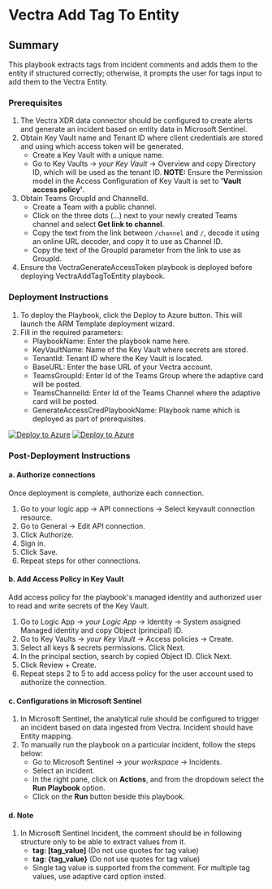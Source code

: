 # Vectra Add Tag To Entity

## Summary

This playbook extracts tags from incident comments and adds them to the entity if structured correctly; otherwise, it prompts the user for tags input to add them to the Vectra Entity.

### Prerequisites

1. The Vectra XDR data connector should be configured to create alerts and generate an incident based on entity data in Microsoft Sentinel.
2. Obtain Key Vault name and Tenant ID where client credentials are stored and using which access token will be generated.
   * Create a Key Vault with a unique name.
   * Go to Key Vaults → *your Key Vault* → Overview and copy Directory ID, which will be used as the tenant ID.
   **NOTE:** Ensure the Permission model in the Access Configuration of Key Vault is set to **'Vault access policy'**.
3. Obtain Teams GroupId and ChannelId.
   * Create a Team with a public channel.
   * Click on the three dots (...) next to your newly created Teams channel and select **Get link to channel**.
   * Copy the text from the link between `/channel` and `/`, decode it using an online URL decoder, and copy it to use as Channel ID.
   * Copy the text of the GroupId parameter from the link to use as GroupId.
4. Ensure the VectraGenerateAccessToken playbook is deployed before deploying VectraAddTagToEntity playbook.

### Deployment Instructions

1. To deploy the Playbook, click the Deploy to Azure button. This will launch the ARM Template deployment wizard.
2. Fill in the required parameters:
   * PlaybookName: Enter the playbook name here.
   * KeyVaultName: Name of the Key Vault where secrets are stored.
   * TenantId: Tenant ID where the Key Vault is located.
   * BaseURL: Enter the base URL of your Vectra account.
   * TeamsGroupId: Enter Id of the Teams Group where the adaptive card will be posted.
   * TeamsChannelId: Enter Id of the Teams Channel where the adaptive card will be posted.
   * GenerateAccessCredPlaybookName: Playbook name which is deployed as part of prerequisites.

[![Deploy to Azure](https://aka.ms/deploytoazurebutton)](https://portal.azure.com/#create/Microsoft.Template/uri/https%3A%2F%2Fraw.githubusercontent.com%2FAzure%2FAzure-Sentinel%2Fmaster%2FSolutions%2FVectraXDR%2FPlaybooks%2FVectraAddTagToEntity%2Fazuredeploy.json) [![Deploy to Azure](https://aka.ms/deploytoazuregovbutton)](https://portal.azure.us/#create/Microsoft.Template/uri/https%3A%2F%2Fraw.githubusercontent.com%2FAzure%2FAzure-Sentinel%2Fmaster%2FSolutions%2FVectraXDR%2FPlaybooks%2FVectraAddTagToEntity%2Fazuredeploy.json)

### Post-Deployment Instructions

#### a. Authorize connections

Once deployment is complete, authorize each connection.
1. Go to your logic app → API connections → Select keyvault connection resource.
2. Go to General → Edit API connection.
3. Click Authorize.
4. Sign in.
5. Click Save.
6. Repeat steps for other connections.

#### b. Add Access Policy in Key Vault

Add access policy for the playbook's managed identity and authorized user to read and write secrets of the Key Vault.
1. Go to Logic App → *your Logic App* → Identity → System assigned Managed identity and copy Object (principal) ID.
2. Go to Key Vaults → *your Key Vault* → Access policies → Create.
3. Select all keys & secrets permissions. Click Next.
4. In the principal section, search by copied Object ID. Click Next.
5. Click Review + Create.
6. Repeat steps 2 to 5 to add access policy for the user account used to authorize the connection.

#### c. Configurations in Microsoft Sentinel

1. In Microsoft Sentinel, the analytical rule should be configured to trigger an incident based on data ingested from Vectra. Incident should have Entity mapping.
2. To manually run the playbook on a particular incident, follow the steps below:
   * Go to Microsoft Sentinel → *your workspace* → Incidents.
   * Select an incident.
   * In the right pane, click on **Actions**, and from the dropdown select the **Run Playbook** option.
   * Click on the **Run** button beside this playbook.

#### d. Note

1. In Microsoft Sentinel Incident, the comment should be in following structure only to be able to extract values from it.
   * **tag: [tag_value]** (Do not use quotes for tag value)
   * **tag: {tag_value}** (Do not use quotes for tag value)
   * Single tag value is supported from the comment. For multiple tag values, use adaptive card option insted.
